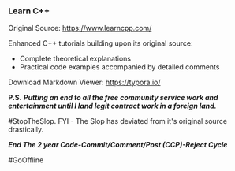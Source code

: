 ### Learn C++

Original Source: https://www.learncpp.com/

Enhanced C++ tutorials building upon its original source:

  -  Complete theoretical explanations
  - Practical code examples accompanied by detailed comments

Download Markdown Viewer: https://typora.io/

**P.S.** __*Putting an end to all the free community service work and entertainment until I land legit contract work in a foreign land.*__

#StopTheSlop. FYI - The Slop has deviated from it's original source drastically.

__*End The 2 year Code-Commit/Comment/Post (CCP)-Reject Cycle*__

#GoOffline
